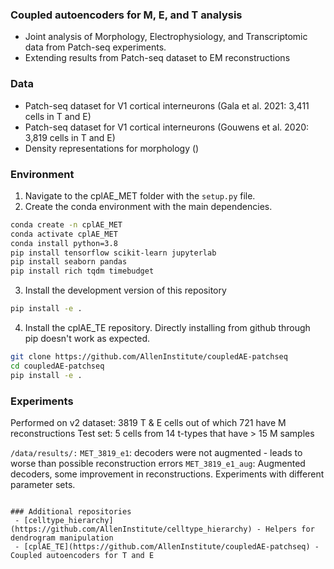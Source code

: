 ### Coupled autoencoders for M, E, and T analysis

 - Joint analysis of Morphology, Electrophysiology, and Transcriptomic data from Patch-seq experiments.
 - Extending results from Patch-seq dataset to EM reconstructions

### Data
 - Patch-seq dataset for V1 cortical interneurons (Gala et al. 2021: 3,411 cells in T and E)
 - Patch-seq dataset for V1 cortical interneurons (Gouwens et al. 2020: 3,819 cells in T and E)
 - Density representations for morphology ()

### Environment

1. Navigate to the cplAE_MET folder with the `setup.py` file.
2. Create the conda environment with the main dependencies.
```bash
conda create -n cplAE_MET
conda activate cplAE_MET
conda install python=3.8
pip install tensorflow scikit-learn jupyterlab
pip install seaborn pandas 
pip install rich tqdm timebudget
```
3. Install the development version of this repository
```bash
pip install -e .
```

4. Install the cplAE_TE repository. Directly installing from github through pip doesn't work as expected. 
```bash
git clone https://github.com/AllenInstitute/coupledAE-patchseq
cd coupledAE-patchseq
pip install -e .
```

### Experiments

Performed on v2 dataset: 3819 T & E cells out of which 721 have M reconstructions
Test set: 5 cells from 14 t-types that have > 15 M samples

`/data/results/:`
`MET_3819_e1`: decoders were not augmented - leads to worse than possible reconstruction errors
`MET_3819_e1_aug`: Augmented decoders, some improvement in reconstructions. Experiments with different parameter sets. 
```

### Additional repositories
 - [celltype_hierarchy](https://github.com/AllenInstitute/celltype_hierarchy) - Helpers for dendrogram manipulation
 - [cplAE_TE](https://github.com/AllenInstitute/coupledAE-patchseq) - Coupled autoencoders for T and E

